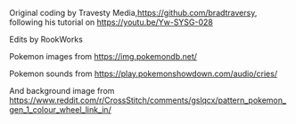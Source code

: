 Original coding by Travesty Media,https://github.com/bradtraversy, following his tutorial on https://youtu.be/Yw-SYSG-028

Edits by RookWorks

Pokemon images from https://img.pokemondb.net/

Pokemon sounds from https://play.pokemonshowdown.com/audio/cries/

And background image from https://www.reddit.com/r/CrossStitch/comments/gslqcx/pattern_pokemon_gen_1_colour_wheel_link_in/
